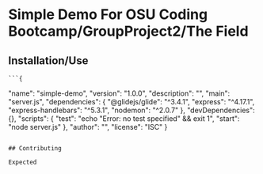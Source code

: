 # Simple Demo For OSU Coding Bootcamp/GroupProject2/The Field

## Installation/Use

    ```{

"name": "simple-demo",
"version": "1.0.0",
"description": "",
"main": "server.js",
"dependencies": {
"@glidejs/glide": "^3.4.1",
"express": "^4.17.1",
"express-handlebars": "^5.3.1",
"nodemon": "^2.0.7"
},
"devDependencies": {},
"scripts": {
"test": "echo \"Error: no test specified\" && exit 1",
"start": "node server.js"
},
"author": "",
"license": "ISC"
}

```

## Contributing

Expected
```
